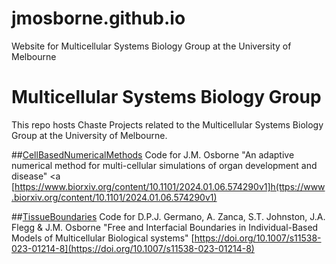 # jmosborne.github.io
Website for Multicellular Systems Biology Group at the University of Melbourne 

# Multicellular Systems Biology Group </h1>
This repo hosts Chaste Projects related to the Multicellular Systems Biology Group at the University of Melbourne.

##[CellBasedNumericalMethods](https://github.com/jmosborne/CellBasedNumericalMethods)
Code for J.M. Osborne "An adaptive numerical method for multi-cellular simulations of organ development and disease" <a [https://www.biorxiv.org/content/10.1101/2024.01.06.574290v1]h(ttps://www.biorxiv.org/content/10.1101/2024.01.06.574290v1)

##[TissueBoundaries](https://github.com/jmosborne/TissueBoundaries)
Code for D.P.J. Germano, A. Zanca, S.T. Johnston, J.A. Flegg & J.M. Osborne "Free and Interfacial Boundaries in Individual-Based Models of Multicellular Biological systems" [https://doi.org/10.1007/s11538-023-01214-8](https://doi.org/10.1007/s11538-023-01214-8)
   
